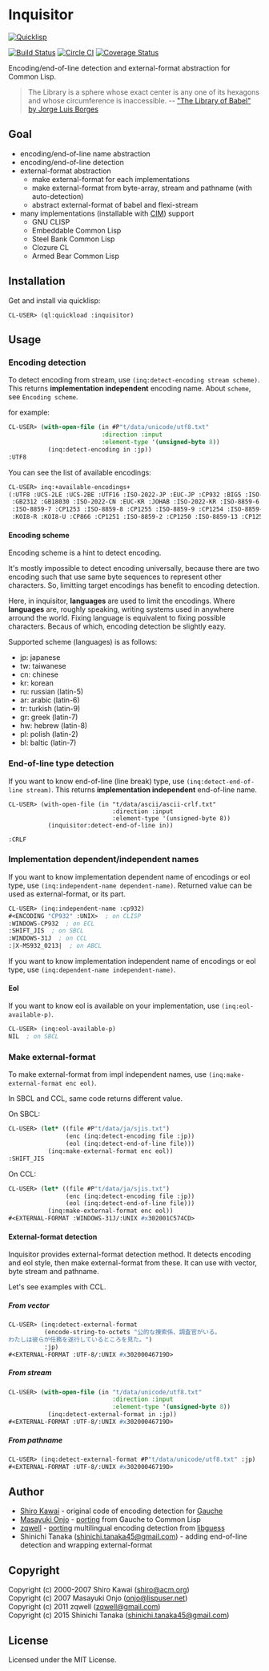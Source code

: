 # Inquisitor

[![Quicklisp](http://quickdocs.org/badge/inquisitor.svg)](http://quickdocs.org/inquisitor/)

[![Build Status](https://travis-ci.org/t-sin/inquisitor.svg)](https://travis-ci.org/t-sin/inquisitor)
[![Circle CI](https://circleci.com/gh/t-sin/inquisitor.svg?style=svg)](https://circleci.com/gh/t-sin/inquisitor)
[![Coverage Status](https://coveralls.io/repos/t-sin/inquisitor/badge.svg?branch=master&service=github)](https://coveralls.io/github/t-sin/inquisitor?branch=master)

Encoding/end-of-line detection and external-format abstraction for Common Lisp.


> The Library is a sphere whose exact center is any one of its hexagons and whose circumference is inaccessible.
> -- ["The Library of Babel" by Jorge Luis Borges](http://hyperdiscordia.crywalt.com/library_of_babel.html)


## Goal

* encoding/end-of-line name abstraction
* encoding/end-of-line detection
* external-format abstraction
  * make external-format for each implementations
  * make external-format from byte-array, stream and pathname (with auto-detection)
  * abstract external-format of babel and flexi-stream
* many implementations (installable with [CIM](https://github.com/KeenS/CIM)) support
  * GNU CLISP
  * Embeddable Common Lisp
  * Steel Bank Common Lisp
  * Clozure CL
  * Armed Bear Common Lisp


## Installation

Get and install via quicklisp:

```
CL-USER> (ql:quickload :inquisitor)
```


## Usage

### Encoding detection

To detect encoding from stream, use `(inq:detect-encoding stream scheme)`.
This returns **implementation independent** encoding name.
About `scheme`, see `Encoding scheme`.

for example:

```lisp
CL-USER> (with-open-file (in #P"t/data/unicode/utf8.txt"
                          :direction :input
                          :element-type '(unsigned-byte 8))
           (inq:detect-encoding in :jp))
:UTF8
```

You can see the list of available encodings:

```lisp
CL-USER> inq:+available-encodings+
(:UTF8 :UCS-2LE :UCS-2BE :UTF16 :ISO-2022-JP :EUC-JP :CP932 :BIG5 :ISO-2022-TW
 :GB2312 :GB18030 :ISO-2022-CN :EUC-KR :JOHAB :ISO-2022-KR :ISO-8859-6 :CP1256
 :ISO-8859-7 :CP1253 :ISO-8859-8 :CP1255 :ISO-8859-9 :CP1254 :ISO-8859-5
 :KOI8-R :KOI8-U :CP866 :CP1251 :ISO-8859-2 :CP1250 :ISO-8859-13 :CP1257)
```

#### Encoding scheme

Encoding scheme is a hint to detect encoding.

It's mostly impossible to detect encoding universally, because there are two encoding such that use same byte sequences to represent other characters.
So, limitting target encodings has benefit to encoding detection.

Here, in inquisitor, **languages** are used to limit the encodings.
Where **languages** are, roughly speaking, writing systems used in anywhere arround the world.
Fixing language is equivalent to fixing possible characters. Becaus of which, encoding detection be slightly eazy.

Supported scheme (languages) is as follows:

- jp: japanese
- tw: taiwanese
- cn: chinese
- kr: korean
- ru: russian (latin-5)
- ar: arabic (latin-6)
- tr: turkish (latin-9)
- gr: greek (latin-7)
- hw: hebrew (latin-8)
- pl: polish (latin-2)
- bl: baltic (latin-7)


### End-of-line type detection

If you want to know end-of-line (line break) type, use `(inq:detect-end-of-line stream)`.
This returns **implementation independent** end-of-line name.

```Lisp
CL-USER> (with-open-file (in "t/data/ascii/ascii-crlf.txt"
                             :direction :input
                             :element-type '(unsigned-byte 8))
           (inquisitor:detect-end-of-line in))

:CRLF
```

### Implementation dependent/independent names

If you want to know implementation dependent name of encodings or eol type, use `(inq:independent-name dependent-name)`.
Returned value can be used as external-format, or its part.

```lisp
CL-USER> (inq:independent-name :cp932)
#<ENCODING "CP932" :UNIX>  ; on CLISP
:WINDOWS-CP932  ; on ECL
:SHIFT_JIS  ; on SBCL
:WINDOWS-31J  ; on CCL
:|X-MS932_0213|  ; on ABCL
```

If you want to know implementation independent name of encodings or eol type, use `(inq:dependent-name independent-name)`.


#### Eol

If you want to know eol is available on your implementation, use `(inq:eol-available-p)`.

```lisp
CL-USER> (inq:eol-available-p)
NIL  ; on SBCL
```

### Make external-format

To make external-format from impl independent names, use `(inq:make-external-format enc eol)`.

In SBCL and CCL, same code returns different value.

On SBCL:

```lisp
CL-USER> (let* ((file #P"t/data/ja/sjis.txt")
                (enc (inq:detect-encoding file :jp))
                (eol (inq:detect-end-of-line file)))
           (inq:make-external-format enc eol))
:SHIFT_JIS
```

On CCL:

```lisp
CL-USER> (let* ((file #P"t/data/ja/sjis.txt")
                (enc (inq:detect-encoding file :jp))
                (eol (inq:detect-end-of-line file)))
           (inq:make-external-format enc eol))
#<EXTERNAL-FORMAT :WINDOWS-31J/:UNIX #x302001C574CD>
```

#### External-format detection

Inquisitor provides external-format detection method.
It detects encoding and eol style, then make external-format from these.
It can use with vector, byte stream and pathname.

Let's see examples with CCL.


##### From vector

```lisp
CL-USER> (inq:detect-external-format
          (encode-string-to-octets "公的な捜索係、調査官がいる。
わたしは彼らが任務を遂行しているところを見た。")
          :jp)
#<EXTERNAL-FORMAT :UTF-8/:UNIX #x30200046719D>
```

##### From stream

```lisp
CL-USER> (with-open-file (in "t/data/unicode/utf8.txt"
                             :direction :input
                             :element-type '(unsigned-byte 8))
           (inq:detect-external-format in :jp))
#<EXTERNAL-FORMAT :UTF-8/:UNIX #x30200046719D>
```

##### From pathname

```lisp
CL-USER> (inq:detect-external-format #P"t/data/unicode/utf8.txt" :jp)
#<EXTERNAL-FORMAT :UTF-8/:UNIX #x30200046719D>
```

## Author

* [Shiro Kawai](https://github.com/shirok) - original code of encoding detection for [Gauche](https://github.com/shirok/Gauche/tree/master/ext/charconv)
* [Masayuki Onjo](http://lispuser.net/index) - [porting](http://lispuser.net/commonlisp/japanese.html#sec-2.1) from Gauche to Common Lisp
* [zqwell](https://github.com/zqwell) - [porting](https://github.com/zqwell/guess) multilingual encoding detection from [libguess](https://github.com/kaniini/libguess)
* Shinichi Tanaka (shinichi.tanaka45@gmail.com) - adding end-of-line detection and wrapping external-format


## Copyright

Copyright (c) 2000-2007 Shiro Kawai (shiro@acm.org)  
Copyright (c) 2007 Masayuki Onjo (onjo@lispuser.net)  
Copyright (c) 2011 zqwell (zqwell@gmail.com)  
Copyright (c) 2015 Shinichi Tanaka (shinichi.tanaka45@gmail.com)


## License

Licensed under the MIT License.
